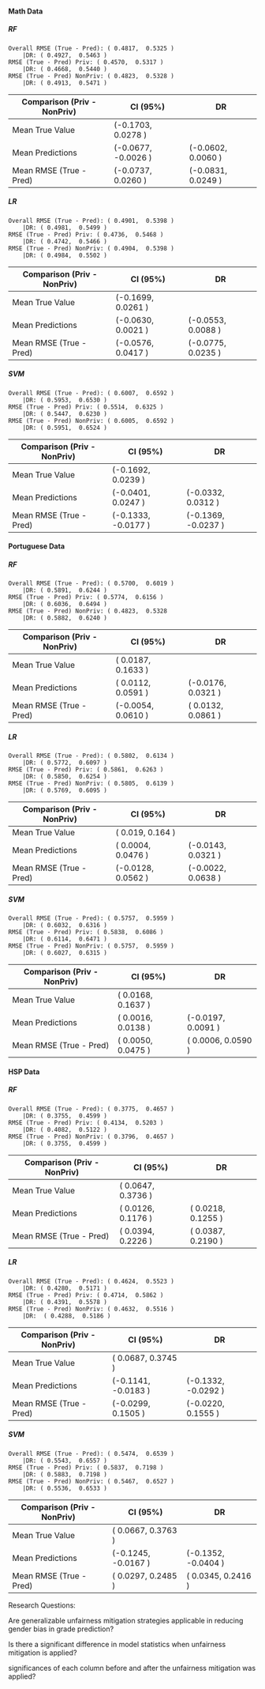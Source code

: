 #### Math Data

##### RF
	Overall RMSE (True - Pred): ( 0.4817,  0.5325 )   
		|DR: ( 0.4927,  0.5463 )
	RMSE (True - Pred) Priv: ( 0.4570,  0.5317 ) 
		|DR: ( 0.4668,  0.5440 )
	RMSE (True - Pred) NonPriv: ( 0.4823,  0.5328 ) 
		|DR: ( 0.4913,  0.5471 )

| Comparison (Priv - NonPriv) | CI (95%)            | DR                  |
| --------------------------- | ------------------- | ------------------- |
| Mean True Value             | (-0.1703,  0.0278 ) |                     |
| Mean Predictions            | (-0.0677, -0.0026 ) | (-0.0602,  0.0060 ) |
| Mean RMSE (True - Pred)     | (-0.0737,  0.0260 ) | (-0.0831,  0.0249 ) |

##### LR
	Overall RMSE (True - Pred): ( 0.4901,  0.5398 )   
		|DR: ( 0.4981,  0.5499 )
	RMSE (True - Pred) Priv: ( 0.4736,  0.5468 ) 
		|DR: ( 0.4742,  0.5466 )
	RMSE (True - Pred) NonPriv: ( 0.4904,  0.5398 ) 
		|DR: ( 0.4984,  0.5502 )

| Comparison (Priv - NonPriv) | CI (95%)            | DR                  |
| --------------------------- | ------------------- | ------------------- |
| Mean True Value             | (-0.1699,  0.0261 ) |                     |
| Mean Predictions            | (-0.0630,  0.0021 ) | (-0.0553,  0.0088 ) |
| Mean RMSE (True - Pred)     | (-0.0576,  0.0417 ) | (-0.0775,  0.0235 ) |

##### SVM
	Overall RMSE (True - Pred): ( 0.6007,  0.6592 )   
		|DR: ( 0.5953,  0.6530 )
	RMSE (True - Pred) Priv: ( 0.5514,  0.6325 ) 
		|DR: ( 0.5447,  0.6230 )
	RMSE (True - Pred) NonPriv: ( 0.6005,  0.6592 ) 
		|DR: ( 0.5951,  0.6524 )

| Comparison (Priv - NonPriv) | CI (95%)            | DR                  |
| --------------------------- | ------------------- | ------------------- |
| Mean True Value             | (-0.1692,  0.0239 ) |                     |
| Mean Predictions            | (-0.0401,  0.0247 ) | (-0.0332,  0.0312 ) |
| Mean RMSE (True - Pred)     | (-0.1333, -0.0177 ) | (-0.1369, -0.0237 ) |


#### Portuguese Data

##### RF
	Overall RMSE (True - Pred): ( 0.5700,  0.6019 )   
		|DR: ( 0.5891,  0.6244 )
	RMSE (True - Pred) Priv: ( 0.5774,  0.6156 ) 
		|DR: ( 0.6036,  0.6494 )
	RMSE (True - Pred) NonPriv: ( 0.4823,  0.5328  
		|DR: ( 0.5882,  0.6240 )

| Comparison (Priv - NonPriv) | CI (95%)            | DR                  |
| --------------------------- | ------------------- | ------------------- |
| Mean True Value             | ( 0.0187,  0.1633 ) |                     |
| Mean Predictions            | ( 0.0112,  0.0591 ) | (-0.0176,  0.0321 ) |
| Mean RMSE (True - Pred)     | (-0.0054,  0.0610 ) | ( 0.0132,  0.0861 ) |
##### LR
	Overall RMSE (True - Pred): ( 0.5802,  0.6134 )   
		|DR: ( 0.5772,  0.6097 )
	RMSE (True - Pred) Priv: ( 0.5861,  0.6263 ) 
		|DR: ( 0.5850,  0.6254 )
	RMSE (True - Pred) NonPriv: ( 0.5805,  0.6139 )  
		|DR: ( 0.5769,  0.6095 )

| Comparison (Priv - NonPriv) | CI (95%)            | DR                  |
| --------------------------- | ------------------- | ------------------- |
| Mean True Value             | ( 0.019,  0.164 )   |                     |
| Mean Predictions            | ( 0.0004,  0.0476 ) | (-0.0143,  0.0321 ) |
| Mean RMSE (True - Pred)     | (-0.0128,  0.0562 ) | (-0.0022,  0.0638 ) |

##### SVM
	Overall RMSE (True - Pred): ( 0.5757,  0.5959 )   
		|DR: ( 0.6032,  0.6316 )
	RMSE (True - Pred) Priv: ( 0.5838,  0.6086 ) 
		|DR: ( 0.6114,  0.6471 )
	RMSE (True - Pred) NonPriv: ( 0.5757,  0.5959 )  
		|DR: ( 0.6027,  0.6315 )

| Comparison (Priv - NonPriv) | CI (95%)            | DR                  |
| --------------------------- | ------------------- | ------------------- |
| Mean True Value             | ( 0.0168,  0.1637 ) |                     |
| Mean Predictions            | ( 0.0016,  0.0138 ) | (-0.0197,  0.0091 ) |
| Mean RMSE (True - Pred)     | ( 0.0050,  0.0475 ) | ( 0.0006,  0.0590 ) |

#### HSP Data
##### RF
	Overall RMSE (True - Pred): ( 0.3775,  0.4657 )   
		|DR: ( 0.3755,  0.4599 )
	RMSE (True - Pred) Priv: ( 0.4134,  0.5203 ) 
		|DR: ( 0.4082,  0.5122 )
	RMSE (True - Pred) NonPriv: ( 0.3796,  0.4657 )  
		|DR: ( 0.3755,  0.4599 )

| Comparison (Priv - NonPriv) | CI (95%)            | DR                  |
| --------------------------- | ------------------- | ------------------- |
| Mean True Value             | ( 0.0647,  0.3736 ) |                     |
| Mean Predictions            | ( 0.0126,  0.1176 ) | ( 0.0218,  0.1255 ) |
| Mean RMSE (True - Pred)     | ( 0.0394,  0.2226 ) | ( 0.0387,  0.2190 ) |

##### LR
	Overall RMSE (True - Pred): ( 0.4624,  0.5523 )   
		|DR: ( 0.4280,  0.5171 )
	RMSE (True - Pred) Priv: ( 0.4714,  0.5862 ) 
		|DR: ( 0.4391,  0.5578 )
	RMSE (True - Pred) NonPriv: ( 0.4632,  0.5516 )  
		|DR:  ( 0.4288,  0.5186 )

| Comparison (Priv - NonPriv) | CI (95%)            | DR                  |
| --------------------------- | ------------------- | ------------------- |
| Mean True Value             | ( 0.0687,  0.3745 ) |                     |
| Mean Predictions            | (-0.1141, -0.0183 ) | (-0.1332, -0.0292 ) |
| Mean RMSE (True - Pred)     | (-0.0299,  0.1505 ) | (-0.0220,  0.1555 ) |
##### SVM
	Overall RMSE (True - Pred): ( 0.5474,  0.6539 )   
		|DR: ( 0.5543,  0.6557 )
	RMSE (True - Pred) Priv: ( 0.5837,  0.7198 ) 
		|DR: ( 0.5883,  0.7198 )
	RMSE (True - Pred) NonPriv: ( 0.5467,  0.6527 )  
		|DR: ( 0.5536,  0.6533 )

| Comparison (Priv - NonPriv) | CI (95%)            | DR                  |
| --------------------------- | ------------------- | ------------------- |
| Mean True Value             | ( 0.0667,  0.3763 ) |                     |
| Mean Predictions            | (-0.1245, -0.0167 ) | (-0.1352, -0.0404 ) |
| Mean RMSE (True - Pred)     | ( 0.0297,  0.2485 ) | ( 0.0345,  0.2416 ) |



Research Questions:

Are generalizable unfairness mitigation strategies applicable in reducing gender bias in grade prediction?

Is there a significant difference in model statistics when unfairness mitigation is applied?

significances of each column before and after the unfairness mitigation was applied?